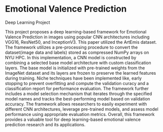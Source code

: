 # Emotional Valence Prediction
Deep Learning Project

This project proposes a deep learning-based framework for Emotional Valence Prediction in images using popular CNN architectures including VGG16, ResNet50, and InceptionV3. This paper utilized the ArtEmis dataset. The framework utilizes a pre-processing procedure to convert the dataset(image data and labels) stored as compressed NumPy arrays on NYU HPC. In this implementation, a CNN model is constructed by combining a selected base model architecture with custom classification layers. The base model is initialized with pre-trained weights from the ImageNet dataset and its layers are frozen to preserve the learned features during training. Niche techniques have been implemented like, early stopping to prevent overfitting and compute the validation curacy and a classification report for performance evaluation. The framework further includes a model selection mechanism that iterates through the specified model names and tracks the best-performing model based on validation accuracy. The framework allows researchers to easily experiment with different CNN architectures, leverage pre-trained models, and assess model performance using appropriate evaluation metrics. Overall, this framework provides a valuable tool for deep learning-based emotional valence prediction research and its applications.
